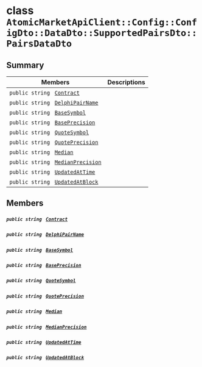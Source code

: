 # class `AtomicMarketApiClient::Config::ConfigDto::DataDto::SupportedPairsDto::PairsDataDto` 

## Summary

 Members                                | Descriptions                                
----------------------------------------|---------------------------------------------
`public string ` [`Contract`](#class_atomic_market_api_client_1_1_config_1_1_config_dto_1_1_data_dto_1_1_supported_pairs_dto_1_1_pairs_data_dto_1a9b4baf8484b98d89513d7776a8877d0e) | 
`public string ` [`DelphiPairName`](#class_atomic_market_api_client_1_1_config_1_1_config_dto_1_1_data_dto_1_1_supported_pairs_dto_1_1_pairs_data_dto_1a5781e9a4dfabe36a95f50b1853df80be) | 
`public string ` [`BaseSymbol`](#class_atomic_market_api_client_1_1_config_1_1_config_dto_1_1_data_dto_1_1_supported_pairs_dto_1_1_pairs_data_dto_1a1699915efa410ae2f283d560b6e03cea) | 
`public string ` [`BasePrecision`](#class_atomic_market_api_client_1_1_config_1_1_config_dto_1_1_data_dto_1_1_supported_pairs_dto_1_1_pairs_data_dto_1a0a04132f56571e0884a903fc934a7e9f) | 
`public string ` [`QuoteSymbol`](#class_atomic_market_api_client_1_1_config_1_1_config_dto_1_1_data_dto_1_1_supported_pairs_dto_1_1_pairs_data_dto_1aab4957302ded621b2739a4698e9256e2) | 
`public string ` [`QuotePrecision`](#class_atomic_market_api_client_1_1_config_1_1_config_dto_1_1_data_dto_1_1_supported_pairs_dto_1_1_pairs_data_dto_1a4eb79841335cb8a2d4ce739972773dc5) | 
`public string ` [`Median`](#class_atomic_market_api_client_1_1_config_1_1_config_dto_1_1_data_dto_1_1_supported_pairs_dto_1_1_pairs_data_dto_1a2907cd706f6d79769b08bc91ff6d9ed4) | 
`public string ` [`MedianPrecision`](#class_atomic_market_api_client_1_1_config_1_1_config_dto_1_1_data_dto_1_1_supported_pairs_dto_1_1_pairs_data_dto_1a8634c7d2688f9f08217cb2979152e4f1) | 
`public string ` [`UpdatedAtTime`](#class_atomic_market_api_client_1_1_config_1_1_config_dto_1_1_data_dto_1_1_supported_pairs_dto_1_1_pairs_data_dto_1a72262f869452135882a475b6636de902) | 
`public string ` [`UpdatedAtBlock`](#class_atomic_market_api_client_1_1_config_1_1_config_dto_1_1_data_dto_1_1_supported_pairs_dto_1_1_pairs_data_dto_1a6bb57b5afa05403c9d9c39296178c9ef) | 

## Members

##### `public string ` [`Contract`](#class_atomic_market_api_client_1_1_config_1_1_config_dto_1_1_data_dto_1_1_supported_pairs_dto_1_1_pairs_data_dto_1a9b4baf8484b98d89513d7776a8877d0e) 

##### `public string ` [`DelphiPairName`](#class_atomic_market_api_client_1_1_config_1_1_config_dto_1_1_data_dto_1_1_supported_pairs_dto_1_1_pairs_data_dto_1a5781e9a4dfabe36a95f50b1853df80be) 

##### `public string ` [`BaseSymbol`](#class_atomic_market_api_client_1_1_config_1_1_config_dto_1_1_data_dto_1_1_supported_pairs_dto_1_1_pairs_data_dto_1a1699915efa410ae2f283d560b6e03cea) 

##### `public string ` [`BasePrecision`](#class_atomic_market_api_client_1_1_config_1_1_config_dto_1_1_data_dto_1_1_supported_pairs_dto_1_1_pairs_data_dto_1a0a04132f56571e0884a903fc934a7e9f) 

##### `public string ` [`QuoteSymbol`](#class_atomic_market_api_client_1_1_config_1_1_config_dto_1_1_data_dto_1_1_supported_pairs_dto_1_1_pairs_data_dto_1aab4957302ded621b2739a4698e9256e2) 

##### `public string ` [`QuotePrecision`](#class_atomic_market_api_client_1_1_config_1_1_config_dto_1_1_data_dto_1_1_supported_pairs_dto_1_1_pairs_data_dto_1a4eb79841335cb8a2d4ce739972773dc5) 

##### `public string ` [`Median`](#class_atomic_market_api_client_1_1_config_1_1_config_dto_1_1_data_dto_1_1_supported_pairs_dto_1_1_pairs_data_dto_1a2907cd706f6d79769b08bc91ff6d9ed4) 

##### `public string ` [`MedianPrecision`](#class_atomic_market_api_client_1_1_config_1_1_config_dto_1_1_data_dto_1_1_supported_pairs_dto_1_1_pairs_data_dto_1a8634c7d2688f9f08217cb2979152e4f1) 

##### `public string ` [`UpdatedAtTime`](#class_atomic_market_api_client_1_1_config_1_1_config_dto_1_1_data_dto_1_1_supported_pairs_dto_1_1_pairs_data_dto_1a72262f869452135882a475b6636de902) 

##### `public string ` [`UpdatedAtBlock`](#class_atomic_market_api_client_1_1_config_1_1_config_dto_1_1_data_dto_1_1_supported_pairs_dto_1_1_pairs_data_dto_1a6bb57b5afa05403c9d9c39296178c9ef) 

